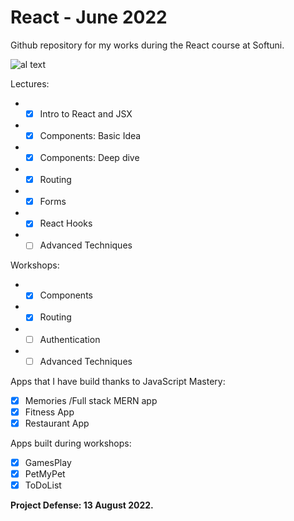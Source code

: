 # React - June 2022 #

Github repository for my works during the React course at Softuni.

![al text](https://softuni.bg/files/courses/25.06-software-react-js.jpg)

Lectures:

* - [x] Intro to React and JSX
* - [x] Components: Basic Idea
* - [x] Components: Deep dive
* - [x] Routing
* - [x] Forms
* - [x] React Hooks
* - [ ] Advanced Techniques 

Workshops:

* - [x] Components
* - [x] Routing
* - [ ] Authentication
* - [ ] Advanced Techniques

Apps that I have build thanks to JavaScript Mastery:

* [x] Memories /Full stack MERN app
* [x] Fitness App
* [x] Restaurant App

Apps built during workshops:

* [x] GamesPlay
* [x] PetMyPet
* [x] ToDoList

**Project Defense: 13 August 2022.**